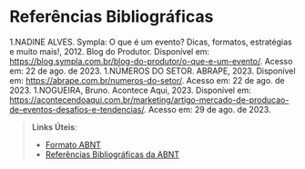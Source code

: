 # Referências Bibliográficas

1.NADINE ALVES. Sympla: O que é um evento? Dicas, formatos, estratégias e muito mais!, 2012. Blog do Produtor. Disponível em: <https://blog.sympla.com.br/blog-do-produtor/o-que-e-um-evento/>. Acesso em: 22 de ago. de 2023.
1.NÚMEROS DO SETOR. ABRAPE, 2023. Disponível em: <https://abrape.com.br/numeros-do-setor/>. Acesso em: 22 de ago. de 2023.
1.NOGUEIRA, Bruno. Acontece Aqui, 2023. Disponível em: <https://acontecendoaqui.com.br/marketing/artigo-mercado-de-producao-de-eventos-desafios-e-tendencias/>. Acesso em: 29 de ago. de 2023.


> **Links Úteis**:
> - [Formato ABNT](https://www.normastecnicas.com/abnt/)
> - [Referências Bibliográficas da ABNT](https://comunidade.rockcontent.com/referencia-bibliografica-abnt/)
